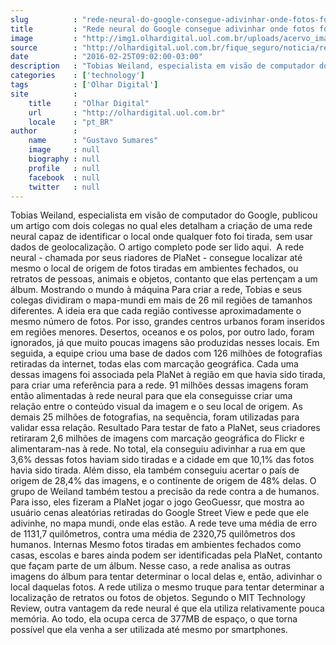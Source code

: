 ```yaml
---
slug          : "rede-neural-do-google-consegue-adivinhar-onde-fotos-foram-tiradas"
title         : "Rede neural do Google consegue adivinhar onde fotos foram tiradas"
image         : "http://img1.olhardigital.uol.com.br/uploads/acervo_imagens/2016/02/20160225102054_660_420.jpg"
source        : "http://olhardigital.uol.com.br/fique_seguro/noticia/rede-neural-do-google-consegue-adivinhar-onde-fotos-foram-tiradas/55512"
date          : "2016-02-25T09:02:00-03:00"
description   : "Tobias Weiland, especialista em visão de computador do Google, publicou um artigo com dois colegas no qual eles detalham a criação de uma rede neural capaz de identificar o local onde qualquer foto foi tirada, sem usar dados de geolocalização. O artigo completo pode ser lido aqui.  A rede neural - chamada por seus riadores de PlaNet - consegue localizar até mesmo o local de origem de fotos tiradas em ambientes fechados, ou retratos de pessoas, animais e objetos, contanto que elas pertençam a um álbum. Mostrando o mundo à máquina Para criar a rede, Tobias e seus colegas dividiram o mapa-mundi em mais de 26 mil regiões de tamanhos diferentes. A ideia era que cada região contivesse aproximadamente o mesmo número de fotos. Por isso, grandes centros urbanos foram inseridos em regiões menores. Desertos, oceanos e os polos, por outro lado, foram ignorados, já que muito poucas imagens são produzidas nesses locais. Em seguida, a equipe criou uma base de dados com 126 milhões de fotografias retiradas da internet, todas elas com marcação geográfica. Cada uma dessas imagens foi associada pela PlaNet à região em que havia sido tirada, para criar uma referência para a rede. 91 milhões dessas imagens foram então alimentadas à rede neural para que ela conseguisse criar uma relação entre o conteúdo visual da imagem e o seu local de origem. As demais 25 milhões de fotografias, na sequência, foram utilizadas para validar essa relação. Resultado Para testar de fato a PlaNet, seus criadores retiraram 2,6 milhões de imagens com marcação geográfica do Flickr e alimentaram-nas à rede. No total, ela conseguiu adivinhar a rua em que 3,6% dessas fotos haviam sido tiradas e a cidade em que 10,1% das fotos havia sido tirada. Além disso, ela também conseguiu acertar o país de origem de 28,4% das imagens, e o continente de origem de 48% delas. O grupo de Weiland também testou a precisão da rede contra a de humanos. Para isso, eles fizeram a PlaNet jogar o jogo GeoGuessr, que mostra ao usuário cenas aleatórias retiradas do Google Street View e pede que ele adivinhe, no mapa mundi, onde elas estão. A rede teve uma média de erro de 1131,7 quilômetros, contra uma média de 2320,75 quilômetros dos humanos. Internas Mesmo fotos tiradas em ambientes fechados como casas, escolas e bares ainda podem ser identificadas pela PlaNet, contanto que façam parte de um álbum. Nesse caso, a rede analisa as outras imagens do álbum para tentar determinar o local delas e, então, adivinhar o local daquelas fotos. A rede utiliza o mesmo truque para tentar determinar a localização de retratos ou fotos de objetos. Segundo o MIT Technology Review, outra vantagem da rede neural é que ela utiliza relativamente pouca memória. Ao todo, ela ocupa cerca de 377MB de espaço, o que torna possível que ela venha a ser utilizada até mesmo por smartphones."
categories    : ['technology']
tags          : ['Olhar Digital']
site          :
    title     : "Olhar Digital"
    url       : "http://olhardigital.uol.com.br"
    locale    : "pt_BR"
author        :
    name      : "Gustavo Sumares"
    image     : null
    biography : null
    profile   : null
    facebook  : null
    twitter   : null
---
```


Tobias Weiland, especialista em visão de computador do Google, publicou um artigo com dois colegas no qual eles detalham a criação de uma rede neural capaz de identificar o local onde qualquer foto foi tirada, sem usar dados de geolocalização. O artigo completo pode ser lido aqui.  A rede neural - chamada por seus riadores de PlaNet - consegue localizar até mesmo o local de origem de fotos tiradas em ambientes fechados, ou retratos de pessoas, animais e objetos, contanto que elas pertençam a um álbum. Mostrando o mundo à máquina Para criar a rede, Tobias e seus colegas dividiram o mapa-mundi em mais de 26 mil regiões de tamanhos diferentes. A ideia era que cada região contivesse aproximadamente o mesmo número de fotos. Por isso, grandes centros urbanos foram inseridos em regiões menores. Desertos, oceanos e os polos, por outro lado, foram ignorados, já que muito poucas imagens são produzidas nesses locais. Em seguida, a equipe criou uma base de dados com 126 milhões de fotografias retiradas da internet, todas elas com marcação geográfica. Cada uma dessas imagens foi associada pela PlaNet à região em que havia sido tirada, para criar uma referência para a rede. 91 milhões dessas imagens foram então alimentadas à rede neural para que ela conseguisse criar uma relação entre o conteúdo visual da imagem e o seu local de origem. As demais 25 milhões de fotografias, na sequência, foram utilizadas para validar essa relação. Resultado Para testar de fato a PlaNet, seus criadores retiraram 2,6 milhões de imagens com marcação geográfica do Flickr e alimentaram-nas à rede. No total, ela conseguiu adivinhar a rua em que 3,6% dessas fotos haviam sido tiradas e a cidade em que 10,1% das fotos havia sido tirada. Além disso, ela também conseguiu acertar o país de origem de 28,4% das imagens, e o continente de origem de 48% delas. O grupo de Weiland também testou a precisão da rede contra a de humanos. Para isso, eles fizeram a PlaNet jogar o jogo GeoGuessr, que mostra ao usuário cenas aleatórias retiradas do Google Street View e pede que ele adivinhe, no mapa mundi, onde elas estão. A rede teve uma média de erro de 1131,7 quilômetros, contra uma média de 2320,75 quilômetros dos humanos. Internas Mesmo fotos tiradas em ambientes fechados como casas, escolas e bares ainda podem ser identificadas pela PlaNet, contanto que façam parte de um álbum. Nesse caso, a rede analisa as outras imagens do álbum para tentar determinar o local delas e, então, adivinhar o local daquelas fotos. A rede utiliza o mesmo truque para tentar determinar a localização de retratos ou fotos de objetos. Segundo o MIT Technology Review, outra vantagem da rede neural é que ela utiliza relativamente pouca memória. Ao todo, ela ocupa cerca de 377MB de espaço, o que torna possível que ela venha a ser utilizada até mesmo por smartphones.
